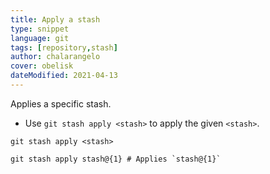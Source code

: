 ```yaml
---
title: Apply a stash
type: snippet
language: git
tags: [repository,stash]
author: chalarangelo
cover: obelisk
dateModified: 2021-04-13
---
```


Applies a specific stash.

- Use `git stash apply <stash>` to apply the given `<stash>`.

```shell
git stash apply <stash>
```

```shell
git stash apply stash@{1} # Applies `stash@{1}`
```

